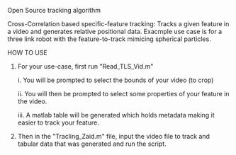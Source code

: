 Open Source tracking algorithm

Cross-Correlation based specific-feature tracking: Tracks a given feature in a video and generates relative positional data.
Exacmple use case is for a three link robot with the feature-to-track mimicing spherical particles.


HOW TO USE

1. For your use-case, first run "Read_TLS_Vid.m"
   
    i.  You will be prompted to select the bounds of your video (to crop)
   
    ii. You will then be prompted to select some properties of your feature in the video.
   
    iii. A matlab table will be generated which holds metadata making it easier to track your feature.
3. Then in the "Tracling_Zaid.m" file, input the video file to track and tabular data that was generated and run the script.
